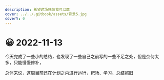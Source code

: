 ```yaml
---
description: 希望这场赌博我可以赢
cover: ../../.gitbook/assets/背景5.jpg
coverY: 0
---
```


# 😀 2022-11-13

今天完成了一些小的总结，也发现了一些自己之前写的一些不足之处，但是奈何太多，只能慢慢修补，

总体来说，这周目前还在计划之内进行运行，靶场、学习、总结照旧
